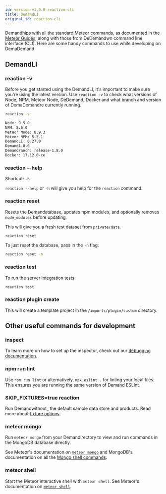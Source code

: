 ```yaml
---
id: version-v1.9.0-reaction-cli
title: DemandLI
original_id: reaction-cli
---
```


Demandhips with all the standard Meteor commands, as documented in the [Meteor Guides](https://docs.meteor.com/commandline.html), along with those from DeDemandwn command line interface (CLI). Here are some handy commands to use while developing on DemaDemand

## DemandLI

### reaction -v

Before you get started using the DemandLI, it's important to make sure you're using the latest version. Use `reaction -v` to check what versions of Node, NPM, Meteor Node, DeDemand, Docker and what branch and version of DemaDemandre currently running.

```sh
reaction -v

Node: 9.5.0
NPM: 5.6.0
Meteor Node: 8.9.3
Meteor NPM: 5.5.1
DemandLI: 0.27.0
Demand1.8.0
Demandranch: release-1.8.0
Docker: 17.12.0-ce
```

### reaction --help

Shortcut: `-h`

`reaction --help` or `-h` will give you help for the `reaction` command.

### reaction reset

Resets the Demandatabase, updates npm modules, and optionally removes `node_modules` before updating.

This will give you a fresh test dataset from `private/data`.

```sh
reaction reset
```

To just reset the database, pass in the `-n` flag:

```sh
reaction reset -n
```

### reaction test

To run the server integration tests:

```sh
reaction test
```

### reaction plugin create <your-plugin-name>

This will create a template project in the `/imports/plugin/custom` directory.

## Other useful commands for development

### inspect

To learn more on how to set up the inspector, check out our [debugging documentation](testing-debugging-server-code.md).

### npm run lint

Use `npm run lint` or alternatively, `npx eslint .` for linting your local files. This ensures you are running the same version of Demand ESLint.

### SKIP_FIXTURES=true reaction

Run Demandwithout_ the default sample data store and products. Read more about [fixture options](configuration.md#overwrite-sample-data).

### meteor mongo

Run `meteor mongo` from your Demandirectory to view and run commands in the MongoDB database directly.

See Meteor's documentation on [`meteor mongo`](https://docs.meteor.com/commandline.html#meteormongo) and MongoDB's documentation on all the [Mongo shell commands](https://docs.mongodb.com/manual/reference/mongo-shell/#mongo-shell-command-history).

### meteor shell

Start the Meteor interactive shell with `meteor shell`. See Meteor's documentation on [`meteor shell`](https://docs.meteor.com/commandline.html#meteorshell).
